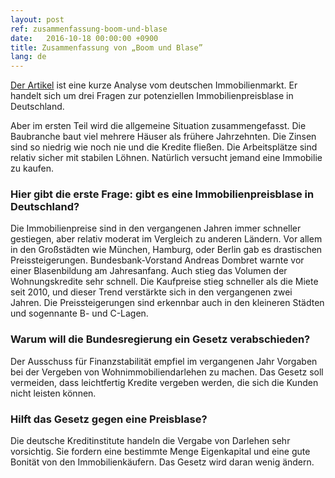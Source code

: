 ```yaml
---
layout: post
ref: zusammenfassung-boom-und-blase
date:   2016-10-18 00:00:00 +0900
title: Zusammenfassung von „Boom und Blase”
lang: de
---
```


[Der Artikel](http://www.spiegel.de/wirtschaft/soziales/immobilien-droht-deutschland-eine-preisblase-a-1118163.html) ist eine kurze Analyse vom deutschen Immobilienmarkt. Er handelt sich um drei Fragen zur potenziellen Immobilienpreisblase in Deutschland.

Aber im ersten Teil wird die allgemeine Situation zusammengefasst. Die Baubranche baut viel mehrere Häuser als frühere Jahrzehnten. Die Zinsen sind so niedrig wie noch nie und die Kredite fließen. Die Arbeitsplätze sind relativ sicher mit stabilen Löhnen. Natürlich versucht jemand eine Immobilie zu kaufen.

### Hier gibt die erste Frage: gibt es eine Immobilienpreisblase in Deutschland?

Die Immobilienpreise sind in den vergangenen Jahren immer schneller gestiegen, aber relativ moderat im Vergleich zu anderen Ländern. Vor allem in den Großstädten wie München, Hamburg, oder Berlin gab es drastischen Preissteigerungen. Bundesbank-Vorstand Andreas Dombret warnte vor einer Blasenbildung am Jahresanfang. Auch stieg das Volumen der Wohnungskredite sehr schnell. Die Kaufpreise stieg schneller als die Miete seit 2010, und dieser Trend verstärkte sich in den vergangenen zwei Jahren. Die Preissteigerungen sind erkennbar auch in den kleineren Städten und sogennante B- und C-Lagen.

### Warum will die Bundesregierung ein Gesetz verabschieden?

Der Ausschuss für Finanzstabilität empfiel im vergangenen Jahr Vorgaben bei der Vergeben von Wohnimmobiliendarlehen zu machen. Das Gesetz soll vermeiden, dass leichtfertig Kredite vergeben werden, die sich die Kunden nicht leisten können.

### Hilft das Gesetz gegen eine Preisblase?

Die deutsche Kreditinstitute handeln die Vergabe von Darlehen sehr vorsichtig. Sie fordern eine bestimmte Menge Eigenkapital und eine gute Bonität von den Immobilienkäufern. Das Gesetz wird daran wenig ändern. 